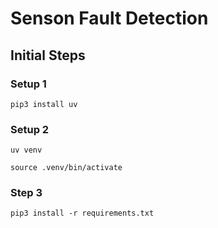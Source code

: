 
# Senson Fault Detection


## Initial Steps

### Setup 1
`pip3 install uv`

### Setup 2
`uv venv`

`source .venv/bin/activate`

### Step 3
`pip3 install -r requirements.txt`


